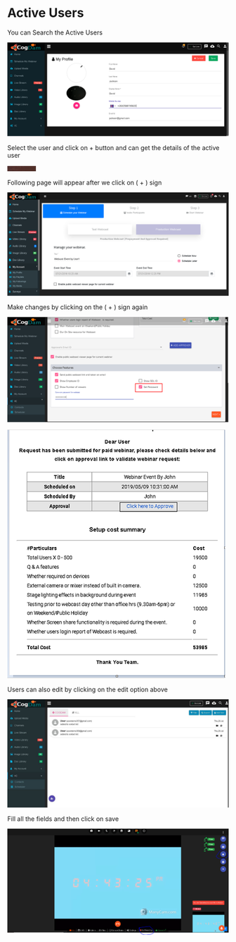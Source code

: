 # Active Users

You can Search the Active Users 

![](../.gitbook/assets/image%20%2852%29.png)

Select the user and click on + button and can get the details of the active user

![](../.gitbook/assets/image%20%2853%29.png)

Following page will appear after we click on \( + \) sign

![](../.gitbook/assets/image%20%28262%29.png)

Make changes by clicking on the \( + \) sign again

![](../.gitbook/assets/image%20%28124%29.png)

![](../.gitbook/assets/image%20%2867%29.png)

Users can also edit by clicking on the edit option above

![](../.gitbook/assets/image%20%28258%29.png)

Fill all the fields and then click on save

![](../.gitbook/assets/image%20%28154%29.png)

